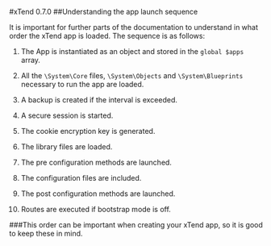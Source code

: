 #xTend 0.7.0
##Understanding the app launch sequence

It is important for further parts of the documentation to understand in what order the xTend app is loaded. The sequence is as follows:  

1. The App is instantiated as an object and stored in the `global $apps` array.  

2. All the `\System\Core` files, `\System\Objects` and `\System\Blueprints` necessary to run the app are loaded.  

3. A backup is created if the interval is exceeded.  

4. A secure session is started.  

5. The cookie encryption key is generated.  

6. The library files are loaded.  

7. The pre configuration methods are launched.  

8. The configuration files are included.  

9. The post configuration methods are launched.  

10. Routes are executed if bootstrap mode is off.  

###This order can be important when creating your xTend app, so it is good to keep these in mind.
